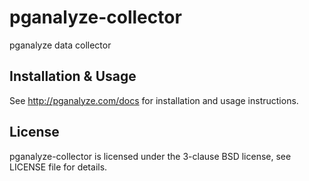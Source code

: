 pganalyze-collector
===================

pganalyze data collector


Installation & Usage
--------------------

See http://pganalyze.com/docs for installation and usage instructions.

License
-------

pganalyze-collector is licensed under the 3-clause BSD license, see LICENSE file for details.
